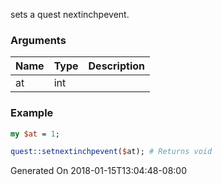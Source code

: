 sets a quest nextinchpevent.
### Arguments
**Name**|**Type**|**Description**
:---|:---|:---
at|int|

### Example

```perl
my $at = 1;

quest::setnextinchpevent($at); # Returns void
```


Generated On 2018-01-15T13:04:48-08:00